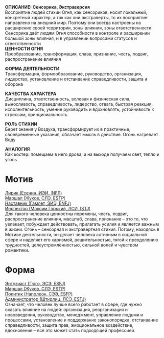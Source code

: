 **ОПИСАНИЕ: Сенсорика, Экстраверсия**  
Восприятие людей стихии Огня, как сенсориков, носит локальный, конкретный характер, а так как они экстраверты, то их восприятие направлено на внешний мир. Поэтому они всегда настроены на расширение своей территории, зоны влияния, зоны ответственности. Сенсорика даёт людям Огня способности в контроле и расширении большой зоны влияния, и в управлении вопросами статусов и ответственности  
**ЦЕННОСТИ ОГНЯ**  
Преобразование, трансформация, слава, признание, честь, подвиг, распространение влияния  
  
**ФОРМА ДЕЯТЕЛЬНОСТИ**  
Трансформация, формообразование, руководство, организация, лидерство, установление и отстаивание справедливости, защита и оборона  

**КАЧЕСТВА ХАРАКТЕРА**  
Дисциплина, ответственность, волевая и физическая сила, выносливость, справедливость, лидерство, отвага, быстрая реакция, исполнительность, умение руководить и вдохновлять, устойчивость к стрессам, принципиальность  
  
**РОЛЬ СТИХИИ**  
Берет знания у Воздуха, трансформирует их в практичные, своевременные указания, облачает мысль в действие. Огонь нагревает Воду  
  
**АНАЛОГИЯ**  
Как костер: помещаем в него дрова, а на выходе получаем свет, тепло и уголь

# Мотив
[Лирик (Есенин, ИЭИ, INFP)](Психология/Соционика/Типы/Квадра%20Бета/Лирик%20(Есенин,%20ИЭИ,%20INFP).md)  
[Маршал (Жуков, СЛЭ, ESTP)](Психология/Соционика/Типы/Квадра%20Бета/Маршал%20(Жуков,%20СЛЭ,%20ESTP).md)  
[Наставник (Гамлет, ЭИЭ, ENFJ)](Психология/Соционика/Типы/Квадра%20Бета/Наставник%20(Гамлет,%20ЭИЭ,%20ENFJ).md)  
[Инспектор (Максим Горький, ЛСИ, ISTJ)](Психология/Соционика/Типы/Квадра%20Бета/Инспектор%20(Максим%20Горький,%20ЛСИ,%20ISTJ).md)  
Для такого человека ценностны перемены, честь, подвиг, распространение влияния, масштаб, слава, признание – это то, что увлекает, побуждает действовать, прилагать усилия и является важным в жизни. Огонь – сенсорная и экстравертная стихия. Потому, находясь в Мотиве деятельности, он делает человека активным в социальной сфере и наделяет его харизмой, решительностью, тягой к преодолению трудностей, целеустремлённостью, сильной волей и чувством романтики.

# Форма
[Энтузиаст (Гюго, ЭСЭ, ESFJ)](../Типы/Квадра%20Альфа/Энтузиаст%20(Гюго,%20ЭСЭ,%20ESFJ).md)  
[Маршал (Жуков, СЛЭ, ESTP)](../Типы/Квадра%20Бета/Маршал%20(Жуков,%20СЛЭ,%20ESTP).md)  
[Политик (Наполеон, СЭЭ, ESFP)](../Типы/Квадра%20Гамма/Политик%20(Наполеон,%20СЭЭ,%20ESFP).md)  
[Администратор (Штирлиц, ЛСЭ, ESTJ)](../Типы/Квадра%20Дельта/Администратор%20(Штирлиц,%20ЛСЭ,%20ESTJ).md)  
Означает, что человек лучше всего работает в сфере, где нужно оказать влияние на людей: организация, реорганизация и нововведения, руководство, менеджмент, управление людьми и процессами, установление и поддержание законопорядка, отстаивание справедливости, защита прав, эмоциональное воздействие, вдохновение – всё это может стать подходящей профессией.